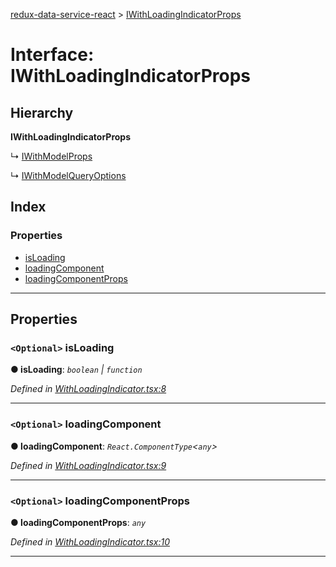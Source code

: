 [redux-data-service-react](../README.md) > [IWithLoadingIndicatorProps](../interfaces/iwithloadingindicatorprops.md)

# Interface: IWithLoadingIndicatorProps

## Hierarchy

**IWithLoadingIndicatorProps**

↳  [IWithModelProps](iwithmodelprops.md)

↳  [IWithModelQueryOptions](iwithmodelqueryoptions.md)

## Index

### Properties

* [isLoading](iwithloadingindicatorprops.md#isloading)
* [loadingComponent](iwithloadingindicatorprops.md#loadingcomponent)
* [loadingComponentProps](iwithloadingindicatorprops.md#loadingcomponentprops)

---

## Properties

<a id="isloading"></a>

### `<Optional>` isLoading

**● isLoading**: *`boolean` \| `function`*

*Defined in [WithLoadingIndicator.tsx:8](https://github.com/Rediker-Software/redux-data-service-react/blob/34d72f2/src/WithLoadingIndicator.tsx#L8)*

___
<a id="loadingcomponent"></a>

### `<Optional>` loadingComponent

**● loadingComponent**: *`React.ComponentType`<`any`>*

*Defined in [WithLoadingIndicator.tsx:9](https://github.com/Rediker-Software/redux-data-service-react/blob/34d72f2/src/WithLoadingIndicator.tsx#L9)*

___
<a id="loadingcomponentprops"></a>

### `<Optional>` loadingComponentProps

**● loadingComponentProps**: *`any`*

*Defined in [WithLoadingIndicator.tsx:10](https://github.com/Rediker-Software/redux-data-service-react/blob/34d72f2/src/WithLoadingIndicator.tsx#L10)*

___


